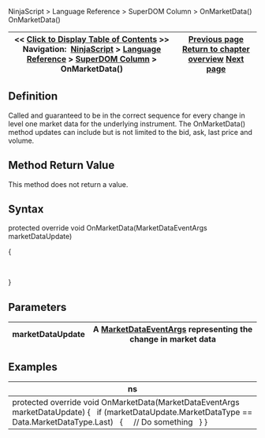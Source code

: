 ﻿
NinjaScript > Language Reference > SuperDOM Column > OnMarketData()
OnMarketData()

| << [Click to Display Table of Contents](superdomcolumn_onmarketdata.md) >> **Navigation:**     [NinjaScript](ninjascript.md) > [Language Reference](language_reference_wip.md) > [SuperDOM Column](superdom_column.md) > OnMarketData() | [Previous page](superdomcolumn_marketdepth.md) [Return to chapter overview](superdom_column.md) [Next page](superdomcolumn_onorderupdate.md) |
| --- | --- |

## Definition
Called and guaranteed to be in the correct sequence for every change in level one market data for the underlying instrument. The OnMarketData() method updates can include but is not limited to the bid, ask, last price and volume.
 
## Method Return Value
This method does not return a value.
 
## Syntax
protected override void OnMarketData(MarketDataEventArgs marketDataUpdate)  

{  

   

}
 
## Parameters
| marketDataUpdate | A [MarketDataEventArgs](marketdataeventargs.md) representing the change in market data |
| --- | --- |

## 
## 
## Examples
| ns |
| --- |
| protected override void OnMarketData(MarketDataEventArgs marketDataUpdate) {    if (marketDataUpdate.MarketDataType == Data.MarketDataType.Last)    {      // Do something    } } |

